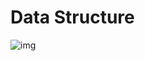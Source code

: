 # Data Structure

![img](https://upload-images.jianshu.io/upload_images/2405011-5f5b0b136713f744.jpg?imageMogr2/auto-orient/strip|imageView2/2/w/1200/format/webp)
